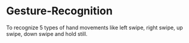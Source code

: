 # Gesture-Recognition
To recognize 5 types of hand movements like left swipe, right swipe, up swipe, down swipe and hold still.
